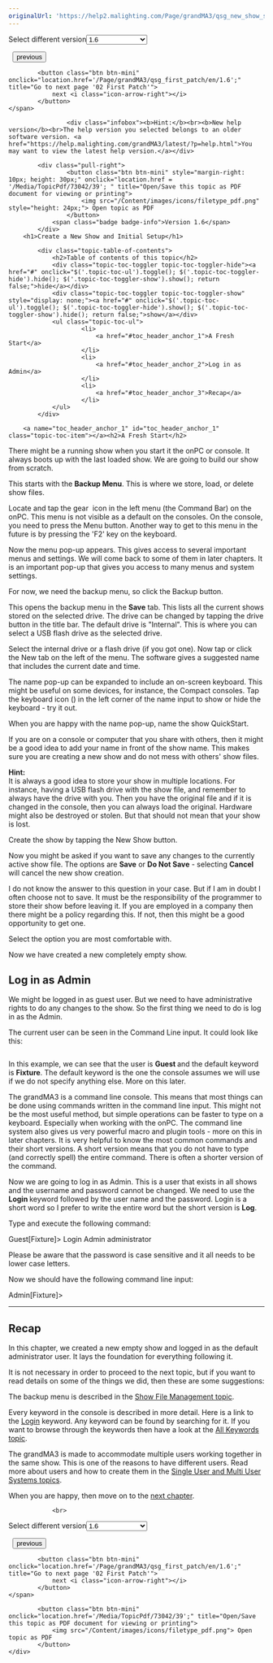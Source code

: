 ```yaml
---
originalUrl: 'https://help2.malighting.com/Page/grandMA3/qsg_new_show_setup/en/1.6'
---
```


<div class="topic-navigation">

<div class="pull-right">
	<span class="pull-left">


<div class="pull-left">
<form action="/Topic/SetCurrentVersionNumber" class="form-inline" id="frmTagSelector" method="post">	<span class="form-mini">
		<div class="input-prepend"><span class="add-on">Select different version</span><select autocomplete="off" id="versionNumberId" name="versionNumberId" onchange="$(this).closest('#frmTagSelector').submit();" style="width: 120px;"><option value="">- latest -</option>
<option value="10">1.0</option>
<option value="32">1.1</option>
<option value="35">1.2</option>
<option value="36">1.3</option>
<option value="37">1.4</option>
<option value="38">1.5</option>
<option selected="selected" value="39">1.6</option>
<option value="40">1.7</option>
<option value="42">1.8</option>
<option value="43">1.9</option>
<option value="44">2.0</option>
</select></div>
		<input data-val="true" data-val-number="The field Int32 must be a number." data-val-required="The Int32 field is required." id="ProductId" name="ProductId" type="hidden" value="25">
		<input id="CurrentGuid" name="CurrentGuid" type="hidden" value="3e99ee4a-f736-47d3-b30e-b3f765ac309c">
	</span>
</form></div>&nbsp;	</span>
	<span class="pull-right" style="white-space: nowrap;">
			<button class="btn btn-mini" onclick="location.href='/Page/grandMA3/qsg_welcome/en/1.6'; " title="Go to previous page '00 Welcome'">
				<i class="icon-arrow-left"></i> previous
			</button>

			<button class="btn btn-mini" onclick="location.href='/Page/grandMA3/qsg_first_patch/en/1.6';" title="Go to next page '02 First Patch'">
				next <i class="icon-arrow-right"></i> 
			</button>
	</span>
</div>
<div class="clear-fix" style="margin-bottom: 10px"></div>
</div>

					<div class="infobox"><b>Hint:</b><br><b>New help version</b><br>The help version you selected belongs to an older software version. <a href="https://help.malighting.com/grandMA3/latest/?p=help.html">You may want to view the latest help version.</a></div>

			<div class="pull-right">
					<button class="btn btn-mini" style="margin-right: 10px; height: 30px;" onclick="location.href = '/Media/TopicPdf/73042/39'; " title="Open/Save this topic as PDF document for viewing or printing">
						<img src="/Content/images/icons/filetype_pdf.png" style="height: 24px;"> Open topic as PDF
					</button>
				<span class="badge badge-info">Version 1.6</span>
			</div>
		<h1>Create a New Show and Initial Setup</h1>

			<div class="topic-table-of-contents">
				<h2>Table of contents of this topic</h2>
				<div class="topic-toc-toggler topic-toc-toggler-hide"><a href="#" onclick="$('.topic-toc-ul').toggle(); $('.topic-toc-toggler-hide').hide(); $('.topic-toc-toggler-show').show(); return false;">hide</a></div>
				<div class="topic-toc-toggler topic-toc-toggler-show" style="display: none;"><a href="#" onclick="$('.topic-toc-ul').toggle(); $('.topic-toc-toggler-hide').show(); $('.topic-toc-toggler-show').hide(); return false;">show</a></div>
				<ul class="topic-toc-ul">
						<li>
							<a href="#toc_header_anchor_1">A Fresh Start</a>
						</li>
						<li>
							<a href="#toc_header_anchor_2">Log in as Admin</a>
						</li>
						<li>
							<a href="#toc_header_anchor_3">Recap</a>
						</li>
				</ul>
			</div>

		<a name="toc_header_anchor_1" id="toc_header_anchor_1" class="topic-toc-item"></a><h2>A Fresh Start</h2>

<p>There might be a running show when you start it the onPC or console. It always boots up with the last loaded show. We are going to build our show from scratch.</p>

<p>This starts with the <strong>Backup Menu</strong>. This is where we store, load, or delete show files.&nbsp;</p>

<p>Locate and tap the gear&nbsp;<img alt="" src="/Media/Image/icon_gear.png"> icon in the left menu (the Command Bar) on the onPC. This menu is not visible as a default on the consoles. On the console, you need to press the <span class="hardkey">Menu</span> button. Another way to get to this menu in the future is by pressing the 'F2' key on the keyboard.</p>

<p>Now the menu pop-up appears. This gives access to several important menus and settings. We will come back to some of them in later chapters. It is an important pop-up that gives you access to many menus and system settings.</p>

<p>For now, we need the backup menu, so click the <span class="softkey">Backup</span> button.</p>

<p>This opens the backup menu in the <strong>Save</strong> tab. This lists all the current shows stored on the selected drive. The drive can be changed by tapping the drive button in the title bar. The default drive is "Internal". This is where you can select a USB flash drive as the selected drive.</p>

<p>Select the internal drive or a flash drive (if you got one). Now tap or click the <span class="softkey">New</span> tab on the left of the menu. The software gives a suggested name that includes the current date and time.</p>

<p>The name pop-up can be expanded to include an on-screen keyboard. This might be useful on some devices, for instance, the Compact consoles. Tap the keyboard icon (<img alt="" src="/Media/Image/icon_virtual_keyboard.png">) in the left corner of the name input to show or hide the keyboard - try it out.</p>

<p>When you are happy with the name pop-up, name the show <span class="syntax">QuickStart</span>.</p>

<p>If you are on a console or computer that you share with others, then it might be a good idea to add your name in front of the show name. This makes sure you are creating a new show and do not mess with others' show files.</p>

<div class="tip"><strong>Hint:</strong><br>
It is always a good idea to store your show in multiple locations. For instance, having a USB flash drive with the show file, and remember to always have the drive with you. Then you have the original file and if it is changed in the console, then you can always load the original. Hardware might also be destroyed or stolen. But that should not mean that your show is lost.</div>

<p>Create the show by tapping the <span class="softkey">New Show</span> button.</p>

<p>Now you might be asked if you want to save any changes to the currently active show file. The options are <strong>Save</strong> or <strong>Do Not Save</strong> - selecting <strong>Cancel</strong> will cancel the new show creation.</p>

<p>I do not know the answer to this question in your case. But if I am in doubt I often choose not to save. It must be the responsibility of the programmer to store their show before leaving it. If you are employed in a company then there might be a policy regarding this. If not, then this might be a good opportunity to get one.</p>

<p>Select the option you are most comfortable with.</p>

<p>Now we have created a new completely empty show.</p>

<a name="toc_header_anchor_2" id="toc_header_anchor_2" class="topic-toc-item"></a><h2>Log in as Admin</h2>

<p>We might be logged in as guest user. But we need to have administrative rights to do any changes to the show. So the first thing we need to do is log in as the Admin.</p>

<p>The current user can be seen in the Command Line input. It could look like this:</p>

<p><img alt="" src="/Media/Image/qsg_01_command-line.png"></p>

<p>In this example, we can see that the user is <strong>Guest </strong>and the default keyword is <strong>Fixture</strong>. The default keyword is the one the console assumes we will use if we do not specify anything else. More on this later.</p>

<p>The grandMA3 is a command line console. This means that most things can be done using commands written in the command line input. This might not be the most useful method, but simple operations can be faster to type on a keyboard. Especially when working with the onPC. The command line system also gives us very powerful macro and plugin tools - more on this in later chapters. It is very helpful to know the most common commands and their short versions. A short version means that you do not have to type (and correctly spell) the entire command. There is often a shorter version of the command.</p>

<p>Now we are going to log in as Admin. This is a user that exists in all shows and the username and password cannot be changed. We need to use the <strong>Login </strong>keyword followed by the user name and the password. Login is a short word so I prefer to write the entire word but the short version is <strong>Log</strong>.</p>

<p>Type and execute the following command:</p>

<div class="cl_input">Guest[Fixture]&gt; Login Admin administrator</div>

<p>Please be aware that the password is case sensitive and it all needs to be lower case letters.</p>

<p>Now we should have the following command line input:</p>

<div class="cl_input">Admin[Fixture]&gt;</div>

<hr>
<a name="toc_header_anchor_3" id="toc_header_anchor_3" class="topic-toc-item"></a><h2>Recap</h2>

<p>In this chapter, we created a new empty show and logged in as the default administrator user. It lays the foundation for everything following it.</p>

<p>It is not necessary in order to proceed to the next topic, but if you want to read details on some of the things we did, then these are some suggestions:</p>

<p>The backup menu is described in the <a href="/Topic/6633b1c0-5d7d-46ac-9cc1-b7ab0bfcca07">Show File Management topic</a>.</p>

<p>Every keyword in the console is described in more detail. Here is a link to the <a href="/Topic/bfdc08da-0f6a-4be2-a71e-adaa51dd1f17">Login</a> keyword. Any keyword can be found by searching for it. If you want to browse through the keywords then have a look at the <a href="/Topic/500335d8-271f-4a14-b965-f71702cee50d">All Keywords topic</a>.</p>

<p>The grandMA3 is made to accommodate multiple users working together in the same show. This is one of the reasons to have different users. Read more about users and how to create them in the <a href="/Topic/3ae0030b-f908-4804-b2f2-1a7951f3d713">Single User and Multi User Systems topics</a>.</p>

<p>When you are happy, then move on to the <a href="/Topic/77fdb9a4-e3b5-49c7-a6a6-d194df7ad1c8">next chapter</a>.</p>


				<br>
<div class="topic-navigation">

<div class="pull-right">
	<span class="pull-left">


<div class="pull-left">
<form action="/Topic/SetCurrentVersionNumber" class="form-inline" id="frmTagSelector" method="post">	<span class="form-mini">
		<div class="input-prepend"><span class="add-on">Select different version</span><select autocomplete="off" id="versionNumberId" name="versionNumberId" onchange="$(this).closest('#frmTagSelector').submit();" style="width: 120px;"><option value="">- latest -</option>
<option value="10">1.0</option>
<option value="32">1.1</option>
<option value="35">1.2</option>
<option value="36">1.3</option>
<option value="37">1.4</option>
<option value="38">1.5</option>
<option selected="selected" value="39">1.6</option>
<option value="40">1.7</option>
<option value="42">1.8</option>
<option value="43">1.9</option>
<option value="44">2.0</option>
</select></div>
		<input data-val="true" data-val-number="The field Int32 must be a number." data-val-required="The Int32 field is required." id="ProductId" name="ProductId" type="hidden" value="25">
		<input id="CurrentGuid" name="CurrentGuid" type="hidden" value="3e99ee4a-f736-47d3-b30e-b3f765ac309c">
	</span>
</form></div>&nbsp;	</span>
	<span class="pull-right" style="white-space: nowrap;">
			<button class="btn btn-mini" onclick="location.href='/Page/grandMA3/qsg_welcome/en/1.6'; " title="Go to previous page '00 Welcome'">
				<i class="icon-arrow-left"></i> previous
			</button>

			<button class="btn btn-mini" onclick="location.href='/Page/grandMA3/qsg_first_patch/en/1.6';" title="Go to next page '02 First Patch'">
				next <i class="icon-arrow-right"></i> 
			</button>
	</span>
</div>
	<div class="clear-fix"></div>
	<div class="pull-right">
	
			<button class="btn btn-mini" onclick="location.href='/Media/TopicPdf/73042/39';" title="Open/Save this topic as PDF document for viewing or printing">
				<img src="/Content/images/icons/filetype_pdf.png"> Open topic as PDF
			</button>
	</div>
<div class="clear-fix" style="margin-bottom: 10px"></div>
</div>

	

